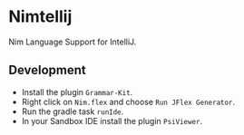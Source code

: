# Nimtellij

Nim Language Support for IntelliJ.

## Development

* Install the plugin `Grammar-Kit`.
* Right click on `Nim.flex` and choose `Run JFlex Generator`.
* Run the gradle task `runIde`.
* In your Sandbox IDE install the plugin `PsiViewer`.
